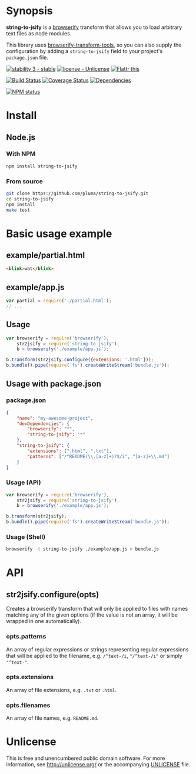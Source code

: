 # Synopsis

**string-to-jsify** is a [browserify](https://github.com/substack/node-browserify) transform that allows you to load arbitrary text files as node modules.

This library uses [browserify-transform-tools](https://github.com/benbria/browserify-transform-tools), so you can also supply the configuration by adding a `string-to-jsify` field to your project's `package.json` file.

[![stability 3 - stable](http://b.repl.ca/v1/stability-3_--_stable-yellowgreen.png)](http://nodejs.org/api/documentation.html#documentation_stability_index) [![license - Unlicense](http://b.repl.ca/v1/license-Unlicense-lightgrey.png)](http://unlicense.org/) [![Flattr this](https://api.flattr.com/button/flattr-badge-large.png)](https://flattr.com/submit/auto?user_id=pluma&url=https://github.com/pluma/string-to-jsify)

[![Build Status](https://travis-ci.org/pluma/string-to-jsify.png?branch=master)](https://travis-ci.org/pluma/string-to-jsify) [![Coverage Status](https://coveralls.io/repos/pluma/string-to-jsify/badge.png?branch=master)](https://coveralls.io/r/pluma/string-to-jsify?branch=master) [![Dependencies](https://david-dm.org/pluma/string-to-jsify.png?theme=shields.io)](https://david-dm.org/pluma/string-to-jsify)

[![NPM status](https://nodei.co/npm/string-to-jsify.png?compact=true)](https://npmjs.org/package/string-to-jsify)

# Install

## Node.js

### With NPM

```sh
npm install string-to-jsify
```

### From source

```sh
git clone https://github.com/pluma/string-to-jsify.git
cd string-to-jsify
npm install
make test
```

# Basic usage example

## example/partial.html

```html
<blink>wat</blink>
```

## example/app.js

```javascript
var partial = require('./partial.html');
// ...
```

## Usage

```javascript
var browserify = require('browserify'),
    str2jsify = require('string-to-jsify'),
    b = browserify('./example/app.js');

b.transform(str2jsify.configure({extensions: '.html'}));
b.bundle().pipe(require('fs').createWriteStream('bundle.js'));
```

## Usage with package.json

### package.json

```json
{
    "name": "my-awesome-project",
    "devDependencies": {
        "browserify": "*",
        "string-to-jsify": "*"
    },
    "string-to-jsify": {
        "extensions": [".html", ".txt"],
        "patterns": ["/^README(\\.[a-z]+)?$/i", "[a-z]+\\.md"]
    }
}
```

### Usage (API)

```javascript
var browserify = require('browserify'),
    str2jsify = require('string-to-jsify'),
    b = browserify('./example/app.js');

b.transform(str2jsify);
b.bundle().pipe(require('fs').createWriteStream('bundle.js'));
```

### Usage (Shell)

```sh
browserify -t string-to-jsify ./example/app.js > bundle.js
```

# API

## str2jsify.configure(opts)

Creates a browserify transform that will only be applied to files with names
matching any of the given options (if the value is not an array, it will be wrapped in one automatically).

### opts.patterns

An array of regular expressions or strings representing regular expressions that will be applied to the filename, e.g. `/^text-/i`, `"/^text-/i"` or simply `"^text-"`.

### opts.extensions

An array of file extensions, e.g. `.txt` or `.html`.

### opts.filenames

An array of file names, e.g. `README.md`.

# Unlicense

This is free and unencumbered public domain software. For more information, see http://unlicense.org/ or the accompanying [UNLICENSE](https://github.com/pluma/string-to-jsify/blob/master/UNLICENSE) file.